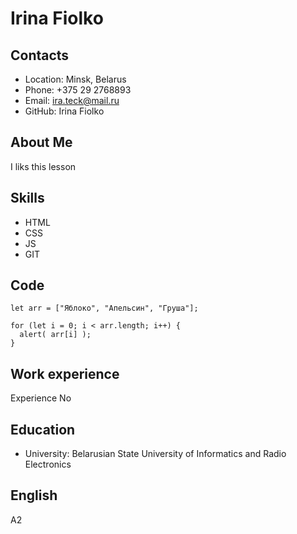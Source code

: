 Irina Fiolko
================
Contacts
----------------
* Location: Minsk, Belarus
* Phone: +375 29 2768893
* Email: ira.teck@mail.ru
* GitHub: Irina Fiolko

About Me
----------------
I liks this lesson

Skills
----------------
* HTML
* CSS
* JS 
* GIT

Code
----------------
```
let arr = ["Яблоко", "Апельсин", "Груша"];

for (let i = 0; i < arr.length; i++) {
  alert( arr[i] );
}
```

Work experience
---------------
Experience No

Education
---------------
* University: Belarusian State University of Informatics and Radio Electronics

English
---------------
А2

